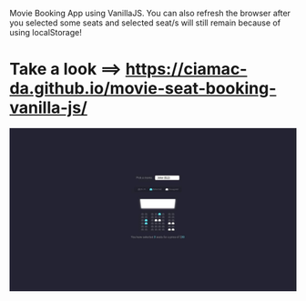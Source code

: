 Movie Booking App using VanillaJS. You can also refresh the browser after
you selected some seats and selected seat/s will still remain because of using localStorage!
# Take a look ==> https://ciamac-da.github.io/movie-seat-booking-vanilla-js/

![](assets/1.jpg)
